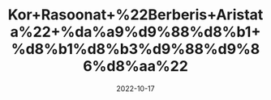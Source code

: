 ---
title: 'Kor+Rasoonat+%22Berberis+Aristata%22+%da%a9%d9%88%d8%b1+%d8%b1%d8%b3%d9%88%d9%86%d8%aa%22'
date: '2022-10-17' 
metatag: '' 
inventory: '0' 
draft: false 
# meta description 
shortDescripton: 'It+is+used+as+an+antibacterial%2c+antiperiodic%2c+antidiarrheal+and+anticancer+and+it+is+also+used+in+the+treatment+of+ophthalmic+infections.'
description: 'Herb'
longdescription: ''
featured: True
# product Price
price: '80.0'
# Product Short Description
shortDescription: 'It+is+used+as+an+antibacterial%2c+antiperiodic%2c+antidiarrheal+and+anticancer+and+it+is+also+used+in+the+treatment+of+ophthalmic+infections.'
productID: 'D0401DEC-F123-ED11-9968-005056B3A416'
type: 'products'
category: 'Herb' 
thumnailproduct: 'https://eraconnect.blob.core.windows.net/product-images/aminsaddiquidawakhana/D0401DEC-F123-ED11-9968-005056B3A416.webp' 
images:
  - image: 'https://eraconnect.blob.core.windows.net/product-images/aminsaddiquidawakhana/D0401DEC-F123-ED11-9968-005056B3A416.webp'  
Variants:
---